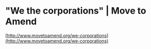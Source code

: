 <!--
id: 351002610
link: http://tumblr.atmos.org/post/351002610/we-the-corporations-move-to-amend
slug: we-the-corporations-move-to-amend
date: Sun Jan 24 2010 09:30:22 GMT-0800 (PST)
publish: 2010-01-024
tags: 
title: "We the corporations" | Move to Amend
-->


"We the corporations" | Move to Amend
=====================================

[http://www.movetoamend.org/we-corporations](http://www.movetoamend.org/we-corporations)

